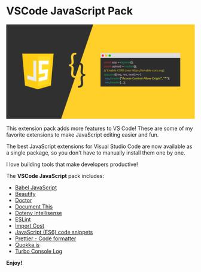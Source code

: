 # VSCode JavaScript Pack

![Banner](assets/banner.png)

This extension pack adds more features to VS Code! These are some of my favorite extensions to make JavaScript editing easier and fun.

The best JavaScript extensions for Visual Studio Code are now available as a single package, so you don't have to manually install them one by one.

I love building tools that make developers productive!

The **VSCode JavaScript** pack includes:

* [Babel JavaScript](https://marketplace.visualstudio.com/items?itemName=mgmcdermott.vscode-language-babel)
* [Beautify](https://marketplace.visualstudio.com/items?itemName=HookyQR.beautify)
* [Doctor](https://marketplace.visualstudio.com/items?itemName=iceworks-team.iceworks-doctor)
* [Document This](https://marketplace.visualstudio.com/items?itemName=oouo-diogo-perdigao.docthis)
* [Dotenv Intellisense](https://marketplace.visualstudio.com/items?itemName=temitope1909.dotenv-intellisense)
* [ESLint](https://marketplace.visualstudio.com/items?itemName=dbaeumer.vscode-eslint)
* [Import Cost](https://marketplace.visualstudio.com/items?itemName=wix.vscode-import-cost)
* [JavaScript (ES6) code snippets](https://marketplace.visualstudio.com/items?itemName=xabikos.JavaScriptSnippets)
* [Prettier - Code formatter](https://marketplace.visualstudio.com/items?itemName=esbenp.prettier-vscode)
* [Quokka.js](https://marketplace.visualstudio.com/items?itemName=WallabyJs.quokka-vscode)
* [Turbo Console Log](https://marketplace.visualstudio.com/items?itemName=ChakrounAnas.turbo-console-log)

**Enjoy!**
